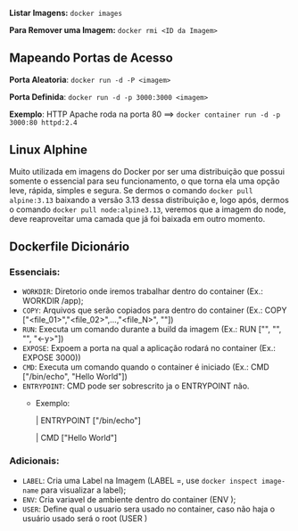 **Listar Imagens:** `docker images`

**Para Remover uma Imagem:** `docker rmi <ID da Imagem>`

## Mapeando Portas de Acesso
**Porta Aleatoria**: `docker run -d -P <imagem>`

**Porta Definida**: `docker run -d -p 3000:3000 <imagem>`

**Exemplo**: HTTP Apache roda na porta 80 ==> `docker container run -d -p 3000:80 httpd:2.4`

## Linux Alphine
Muito utilizada em imagens do Docker por ser uma distribuição que possui somente o essencial para seu funcionamento, o que torna ela uma opção leve, rápida, simples e segura. Se dermos o comando `docker pull alpine:3.13` baixando a versão 3.13 dessa distribuição e, logo após, dermos o comando `docker pull node:alpine3.13`, veremos que a imagem do node, deve reaproveitar uma camada que já foi baixada em outro momento.

## Dockerfile Dicionário
### Essenciais:
- `WORKDIR`: Diretorio onde iremos trabalhar dentro do container (Ex.: WORKDIR /app);
- `COPY`: Arquivos que serão copiados para dentro do container (Ex.: COPY ["<file_01>","<file_02>",...,"<file_N>", "<destino>"])
- `RUN`: Executa um comando durante a build da imagem (Ex.: RUN ["<sudo>", "<apt>", "<update>", "<-y>"])
- `EXPOSE`: Expoem a porta na qual a aplicação rodará no container (Ex.: EXPOSE 3000))
- `CMD`: Executa um comando quando o container é iniciado (Ex.: CMD ["/bin/echo", "Hello World"])
- `ENTRYPOINT`: CMD pode ser sobrescrito ja o ENTRYPOINT não.
  - Exemplo:

    | ENTRYPOINT ["/bin/echo"]
    
    | CMD ["Hello World"]

### Adicionais:
- `LABEL`: Cria uma Label na Imagem (LABEL <key>=<valor>, use `docker inspect image-name` para visualizar a label);
- `ENV`: Cria variavel de ambiente dentro do container (ENV <nome> <valor>);
- `USER`: Define qual o usuario sera usado no container, caso não haja o usuário usado será o root (USER <nome>)
